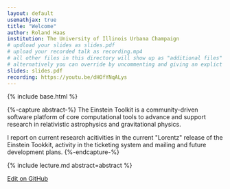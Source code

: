 ```yaml
---
layout: default
usemathjax: true
title: "Welcome"
author: Roland Haas
institution: The University of Illinois Urbana Champaign
# updload your slides as slides.pdf
# upload your recorded talk as recording.mp4
# all other files in this directory will show up as "additional files"
# alternatively you can override by uncommenting and giving an explict URL:
slides: slides.pdf
recording: https://youtu.be/dHOfYNqALys
---
```

{% include base.html %}

{%-capture abstract-%}
The Einstein Toolkit is a community-driven software platform of core
computational tools to advance and support research in relativistic
astrophysics and gravitational physics.

I report on current research acitivities in the current "Lorentz" release of
the Einstein Tookkit, activity in the ticketing system and mailing and future
development plans.
{%-endcapture-%}

<div class="col-xs-12" markdown="1">
{% include lecture.md abstract=abstract %}

[Edit on GitHub](https://github.com/EinsteinToolkit/et2021uiuc/edit/master/{{page.path}})
</div>
